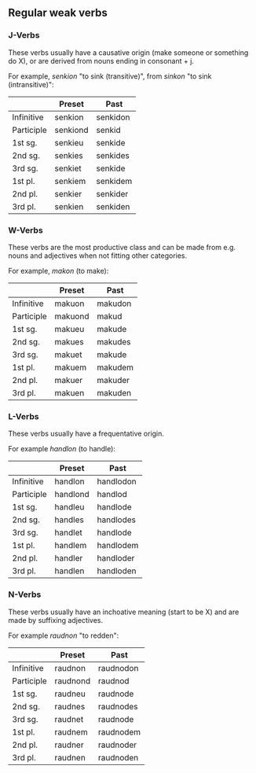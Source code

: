 ## Regular weak verbs

### J-Verbs

These verbs usually have a causative origin (make someone or something do X), or
are derived from nouns ending in consonant + j.

For example, _senkion_ "to sink (transitive)", from _sinkon_ "to sink
(intransitive)":

|            | Preset   | Past     |
| ---------- | -------- | -------- |
| Infinitive | senkion  | senkidon |
| Participle | senkiond | senkid   |
| 1st sg.    | senkieu  | senkide  |
| 2nd sg.    | senkies  | senkides |
| 3rd sg.    | senkiet  | senkide  |
| 1st pl.    | senkiem  | senkidem |
| 2nd pl.    | senkier  | senkider |
| 3rd pl.    | senkien  | senkiden |

### W-Verbs

These verbs are the most productive class and can be made from e.g. nouns and
adjectives when not fitting other categories.

For example, _makon_ (to make):

|            | Preset  | Past    |
| ---------- | ------- | ------- |
| Infinitive | makuon  | makudon |
| Participle | makuond | makud   |
| 1st sg.    | makueu  | makude  |
| 2nd sg.    | makues  | makudes |
| 3rd sg.    | makuet  | makude  |
| 1st pl.    | makuem  | makudem |
| 2nd pl.    | makuer  | makuder |
| 3rd pl.    | makuen  | makuden |

### L-Verbs

These verbs usually have a frequentative origin.

For example _handlon_ (to handle):

|            | Preset   | Past      |
| ---------- | -------- | --------- |
| Infinitive | handlon  | handlodon |
| Participle | handlond | handlod   |
| 1st sg.    | handleu  | handlode  |
| 2nd sg.    | handles  | handlodes |
| 3rd sg.    | handlet  | handlode  |
| 1st pl.    | handlem  | handlodem |
| 2nd pl.    | handler  | handloder |
| 3rd pl.    | handlen  | handloden |

### N-Verbs

These verbs usually have an inchoative meaning (start to be X) and are made by
suffixing adjectives.

For example _raudnon_ "to redden":

|            | Preset   | Past      |
| ---------- | -------- | --------- |
| Infinitive | raudnon  | raudnodon |
| Participle | raudnond | raudnod   |
| 1st sg.    | raudneu  | raudnode  |
| 2nd sg.    | raudnes  | raudnodes |
| 3rd sg.    | raudnet  | raudnode  |
| 1st pl.    | raudnem  | raudnodem |
| 2nd pl.    | raudner  | raudnoder |
| 3rd pl.    | raudnen  | raudnoden |
